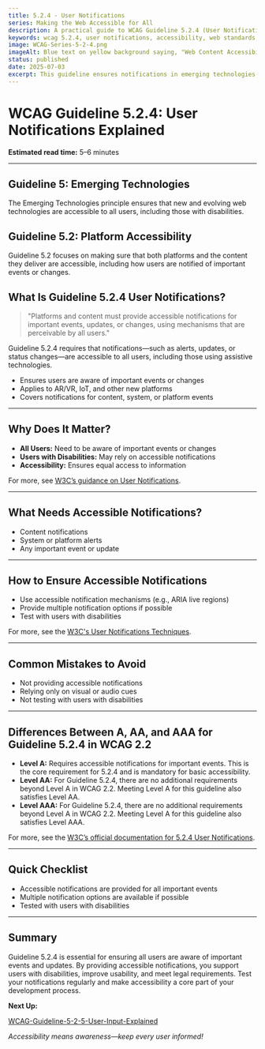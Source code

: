 ```yaml
---
title: 5.2.4 - User Notifications
series: Making the Web Accessible for All
description: A practical guide to WCAG Guideline 5.2.4 (User Notifications)—what it means, why it matters, and how to ensure notifications on new platforms are accessible to all users.
keywords: wcag 5.2.4, user notifications, accessibility, web standards, user experience, emerging technologies
image: WCAG-Series-5-2-4.png
imageAlt: Blue text on yellow background saying, "Web Content Accessibiilty Guiedlines (WCAG) 5.2.4 Explained, User Notifications"
status: published
date: 2025-07-03
excerpt: This guideline ensures notifications in emerging technologies are accessible to all users regardless of disability.
---
```


# **WCAG Guideline 5.2.4: User Notifications Explained**

**Estimated read time:** 5–6 minutes

---

## **Guideline 5: Emerging Technologies**

The Emerging Technologies principle ensures that new and evolving web technologies are accessible to all users, including those with disabilities.

## **Guideline 5.2: Platform Accessibility**

Guideline 5.2 focuses on making sure that both platforms and the content they deliver are accessible, including how users are notified of important events or changes.

## **What Is Guideline 5.2.4 User Notifications?**

<!-- [Illustration: User receiving an accessible notification on a futuristic device] -->

> "Platforms and content must provide accessible notifications for important events, updates, or changes, using mechanisms that are perceivable by all users."

Guideline 5.2.4 requires that notifications—such as alerts, updates, or status changes—are accessible to all users, including those using assistive technologies.

- Ensures users are aware of important events or changes
- Applies to AR/VR, IoT, and other new platforms
- Covers notifications for content, system, or platform events

---

## **Why Does It Matter?**

<!-- [Infographic: User receiving an accessible notification on a futuristic device] -->

- **All Users:** Need to be aware of important events or changes
- **Users with Disabilities:** May rely on accessible notifications
- **Accessibility:** Ensures equal access to information

For more, see [W3C’s guidance on User Notifications](https://www.w3.org/WAI/standards-guidelines/wcag/new-in-22/).

---

## **What Needs Accessible Notifications?**

<!-- [Grid: Alerts, updates, and status changes on various devices] -->

- Content notifications
- System or platform alerts
- Any important event or update

---

## **How to Ensure Accessible Notifications**

<!-- [Side-by-side: Good example (accessible notification) vs. Bad example (inaccessible notification)] -->

- Use accessible notification mechanisms (e.g., ARIA live regions)
- Provide multiple notification options if possible
- Test with users with disabilities

For more, see the [W3C's User Notifications Techniques](https://www.w3.org/WAI/standards-guidelines/wcag/new-in-22/).

---

## **Common Mistakes to Avoid**

<!-- [Do/Don't graphic: Left side with accessible notification, right side with inaccessible notification] -->

- Not providing accessible notifications
- Relying only on visual or audio cues
- Not testing with users with disabilities

---

## **Differences Between A, AA, and AAA for Guideline 5.2.4 in WCAG 2.2**

<!-- [Infographic: Three columns labeled A, AA, AAA with example requirements for each] -->

- **Level A:** Requires accessible notifications for important events. This is the core requirement for 5.2.4 and is mandatory for basic accessibility.
- **Level AA:** For Guideline 5.2.4, there are no additional requirements beyond Level A in WCAG 2.2. Meeting Level A for this guideline also satisfies Level AA.
- **Level AAA:** For Guideline 5.2.4, there are no additional requirements beyond Level A in WCAG 2.2. Meeting Level A for this guideline also satisfies Level AAA.

For more, see the [W3C’s official documentation for 5.2.4 User Notifications](https://www.w3.org/WAI/standards-guidelines/wcag/new-in-22/).

---

## **Quick Checklist**

<!-- [Checklist graphic: Icons for each item (notification, accessibility, testing, etc.)] -->

- Accessible notifications are provided for all important events
- Multiple notification options are available if possible
- Tested with users with disabilities

---

## **Summary**

<!-- [Illustration: User receiving an accessible notification on a futuristic device] -->

Guideline 5.2.4 is essential for ensuring all users are aware of important events and updates. By providing accessible notifications, you support users with disabilities, improve usability, and meet legal requirements. Test your notifications regularly and make accessibility a core part of your development process.

**Next Up:**

[WCAG-Guideline-5-2-5-User-Input-Explained](WCAG-Guideline-5-2-5-User-Input-Explained)

*Accessibility means awareness—keep every user informed!*
